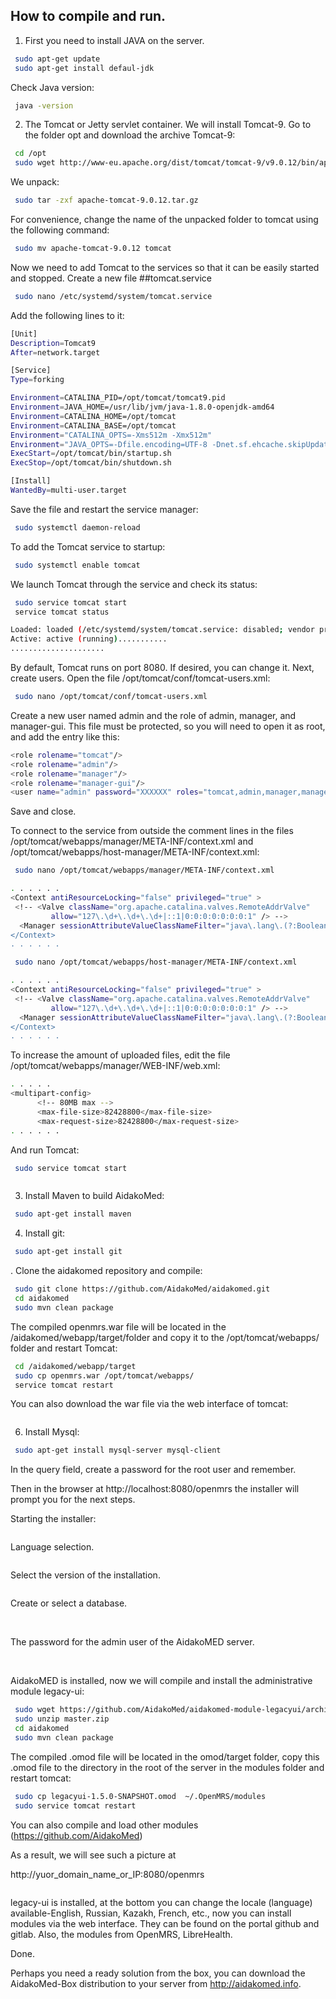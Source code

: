 
## How to compile and run.
1. First you need to install JAVA on the server.
```bash
 sudo apt-get update
 sudo apt-get install defaul-jdk
```
Check Java version:
```bash
 java -version
```
2. The Tomcat or Jetty servlet container. We will install Tomcat-9. Go to the folder opt and download the archive Tomcat-9:
```bash
 cd /opt
 sudo wget http://www-eu.apache.org/dist/tomcat/tomcat-9/v9.0.12/bin/apache-tomcat-9.0.12.tar.gz
```
We unpack:
```bash
 sudo tar -zxf apache-tomcat-9.0.12.tar.gz
```
For convenience, change the name of the unpacked folder to tomcat using the following command:
```bash
 sudo mv apache-tomcat-9.0.12 tomcat
```
Now we need to add Tomcat to the services so that it can be easily started and stopped.
Create a new file ##tomcat.service
```bash
 sudo nano /etc/systemd/system/tomcat.service
```
Add the following lines to it:
```bash
[Unit]
Description=Tomcat9
After=network.target

[Service]
Type=forking

Environment=CATALINA_PID=/opt/tomcat/tomcat9.pid
Environment=JAVA_HOME=/usr/lib/jvm/java-1.8.0-openjdk-amd64
Environment=CATALINA_HOME=/opt/tomcat
Environment=CATALINA_BASE=/opt/tomcat
Environment="CATALINA_OPTS=-Xms512m -Xmx512m"
Environment="JAVA_OPTS=-Dfile.encoding=UTF-8 -Dnet.sf.ehcache.skipUpdateCheck=true -XX:+UseConcMarkSweepGC -XX:+CMSClassUnloadingEnabled -XX:+UseParNewGC"
ExecStart=/opt/tomcat/bin/startup.sh
ExecStop=/opt/tomcat/bin/shutdown.sh

[Install]
WantedBy=multi-user.target
```
Save the file and restart the service manager:
```bash
 sudo systemctl daemon-reload
```
To add the Tomcat service to startup:
```bash
 sudo systemctl enable tomcat
```
We launch Tomcat through the service and check its status:
```bash
 sudo service tomcat start
 service tomcat status

Loaded: loaded (/etc/systemd/system/tomcat.service: disabled; vendor preset: enabled)
Active: active (running)...........
.....................
```
By default, Tomcat runs on port 8080. If desired, you can change it. Next, create users.
Open the file /opt/tomcat/conf/tomcat-users.xml:
```bash
 sudo nano /opt/tomcat/conf/tomcat-users.xml
```
Create a new user named admin and the role of admin, manager, and manager-gui. This file must be protected, so you will need to open it as root, and add the entry like this:
```bash
<role rolename="tomcat"/>                                                    
<role rolename="admin"/>                                                     
<role rolename="manager"/>                                                   
<role rolename="manager-gui"/>
<user name="admin" password="XXXXXX" roles="tomcat,admin,manager,manager-gui"/>
```
Save and close.

To connect to the service from outside the comment lines in the files /opt/tomcat/webapps/manager/META-INF/context.xml and /opt/tomcat/webapps/host-manager/META-INF/context.xml:
```bash
 sudo nano /opt/tomcat/webapps/manager/META-INF/context.xml
```
```bash
. . . . . . 
<Context antiResourceLocking="false" privileged="true" >
 <!-- <Valve className="org.apache.catalina.valves.RemoteAddrValve"
         allow="127\.\d+\.\d+\.\d+|::1|0:0:0:0:0:0:0:1" /> -->
  <Manager sessionAttributeValueClassNameFilter="java\.lang\.(?:Boolean|Integer$
</Context>
. . . . . .
```
```bash
 sudo nano /opt/tomcat/webapps/host-manager/META-INF/context.xml
```
```bash
. . . . . .
<Context antiResourceLocking="false" privileged="true" >
 <!-- <Valve className="org.apache.catalina.valves.RemoteAddrValve"
         allow="127\.\d+\.\d+\.\d+|::1|0:0:0:0:0:0:0:1" /> -->
  <Manager sessionAttributeValueClassNameFilter="java\.lang\.(?:Boolean|Integer$
</Context>
. . . . . . 
```
To increase the amount of uploaded files, edit the file /opt/tomcat/webapps/manager/WEB-INF/web.xml:
```bash
. . . . .
<multipart-config>
      <!-- 80MB max -->
      <max-file-size>82428800</max-file-size>
      <max-request-size>82428800</max-request-size>
. . . . . .
```
And run Tomcat:
```bash
 sudo service tomcat start
```
<img class="img-responsive" src="http://aidakomed.info/wp-content/uploads/2018/08/Screenshot_2018-08-07-Apache-Tomcat-9-0-10-768x491.png" alt="">

3. Install Maven to build AidakoMed:

```bash
 sudo apt-get install maven
```
4. Install git:
```bash
 sudo apt-get install git
```
. Clone the aidakomed repository and compile:

```bash
 sudo git clone https://github.com/AidakoMed/aidakomed.git
 cd aidakomed
 sudo mvn clean package
```
The compiled openmrs.war file will be located in the /aidakomed/webapp/target/folder and copy it to the /opt/tomcat/webapps/ folder and restart Tomcat:

```bash
 cd /aidakomed/webapp/target
 sudo cp openmrs.war /opt/tomcat/webapps/
 service tomcat restart
```
You can also download the war file via the web interface of tomcat:

<img class="img-responsive" src="http://aidakomed.info/wp-content/uploads/2018/08/Screenshot_2018-08-07-manager-768x491.png" alt="">

6. Install Mysql:

```bash
 sudo apt-get install mysql-server mysql-client
```
In the query field, create a password for the root user and remember.

Then in the browser at http://localhost:8080/openmrs the installer will prompt you for the next steps.

Starting the installer:

<img class="img-responsive" src="http://aidakomed.info/wp-content/uploads/2018/08/Screenshot_2018-08-03-Screenshot-768x491.png" alt="">

Language selection.

<img class="img-responsive" src="http://aidakomed.info/wp-content/uploads/2018/08/Screenshot_2018-08-03-Screenshot1-768x491.png" alt="">

Select the version of the installation.

<img class="img-responsive" src="http://aidakomed.info/wp-content/uploads/2018/08/Screenshot_2018-08-03-Screenshot2-768x491.png" alt="">

Create or select a database.

<img class="img-responsive" src="http://aidakomed.info/wp-content/uploads/2018/08/Screenshot_2018-08-03-Screenshot3-768x491.png" alt="">

<img class="img-responsive" src="http://aidakomed.info/wp-content/uploads/2018/08/Screenshot_2018-08-03-Screenshot7-768x491.png" alt="">

<img class="img-responsive" src="http://aidakomed.info/wp-content/uploads/2018/08/Screenshot_2018-08-03-Screenshot8-768x491.png" alt="">

The password for the admin user of the AidakoMED server.

<img class="img-responsive" src="http://aidakomed.info/wp-content/uploads/2018/08/Screenshot_2018-08-03-Screenshot9-768x491.png" alt="">

<img class="img-responsive" src="http://aidakomed.info/wp-content/uploads/2018/08/Screenshot_2018-08-03-AidakoMed-768x491.png" alt="">

AidakoMED is installed, now we will compile and install the administrative module legacy-ui:

```bash
 sudo wget https://github.com/AidakoMed/aidakomed-module-legacyui/archive/master.zip
 sudo unzip master.zip
 cd aidakomed
 sudo mvn clean package
```
The compiled .omod file will be located in the omod/target folder, copy this .omod file to the directory in the root of the server in the modules folder and restart tomcat:

```bash
 sudo cp legacyui-1.5.0-SNAPSHOT.omod  ~/.OpenMRS/modules
 sudo service tomcat restart
```

You can also compile and load other modules (https://github.com/AidakoMed)

As a result, we will see such a picture at

http://yuor_domain_name_or_IP:8080/openmrs 

<img class="img-responsive" src="http://aidakomed.info/wp-content/uploads/2018/08/Screenshot_2018-08-04-%D0%90%D0%B4%D0%BC%D0%B8%D0%BD%D0%B8%D1%81%D1%82%D1%80%D0%B0%D1%86%D0%B8%D1%8F-768x491.png" alt="">

legacy-ui is installed, at the bottom you can change the locale (language) available-English, Russian, Kazakh, French, etc., now you can install modules via the web interface. They can be found on the portal github and gitlab. Also, the modules from OpenMRS, LibreHealth.

Done.

Perhaps you need a ready solution from the box, you can download the AidakoMed-Box distribution to your server from http://aidakomed.info.



<img class="img-responsive" src="http://aidakomed.info/wp-content/uploads/2018/11/aidakomed-mrs.png" alt="">
